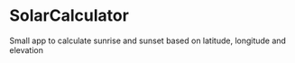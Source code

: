 # SolarCalculator
Small app to calculate sunrise and sunset based on latitude, longitude and elevation
